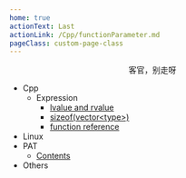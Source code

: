 ```yaml
---
home: true
actionText: Last
actionLink: /Cpp/functionParameter.md
pageClass: custom-page-class
---
```


<center>客官，别走呀</center>

* Cpp
  + Expression
    - [lvalue and rvalue](/Cpp/lvalueRvalue.md)
    - [sizeof(vector&lt;type&gt;)](/Cpp/sizeofVector.md)
    - [function reference](/Cpp/functionParameter.md)
* Linux
* PAT
  + [Contents](/PAT/)
* Others
